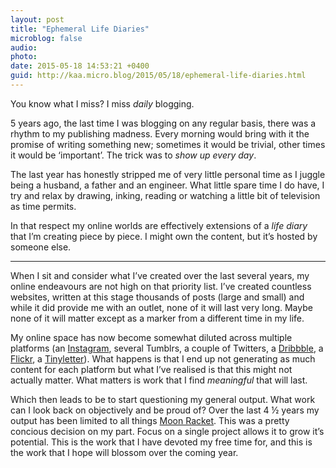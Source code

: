```yaml
---
layout: post
title: "Ephemeral Life Diaries"
microblog: false
audio: 
photo: 
date: 2015-05-18 14:53:21 +0400
guid: http://kaa.micro.blog/2015/05/18/ephemeral-life-diaries.html
---
```

<p>You know what I miss? I miss <em>daily</em> blogging.</p>

<p>5 years ago, the last time I was blogging on any regular basis, there was a rhythm to my publishing madness. Every morning would bring with it the promise of writing something new; sometimes it would be trivial, other times it would be &lsquo;important&rsquo;. The trick was to <em>show up every day</em>.</p>

<p>The last year has honestly stripped me of very little personal time as I juggle being a husband, a father and an engineer. What little spare time I do have, I try and relax by drawing, inking, reading or watching a little bit of television as time permits.</p>

<p>In that respect my online worlds are effectively extensions of a <em>life diary</em> that I’m creating piece by piece. I might own the content, but it’s hosted by someone else.</p>

<hr /><p>When I sit and consider what I’ve created over the last several years, my online endeavours are not high on that priority list. I&rsquo;ve created countless websites, written at this stage thousands of posts (large and small) and while it did provide me with an outlet, none of it will last very long. Maybe none of it will matter except as a marker from a different time in my life.</p>

<p>My online space has now become somewhat diluted across multiple platforms (an <a href="http://www.instagram.com/khaledaboualfa">Instagram</a>, several Tumblrs, a couple of Twitters, a <a href="http://www.dribbble.com/khaledaboualfa">Dribbble</a>, a <a href="http://www.flickr.com/photos/khaledaboualfa">Flickr</a>, a <a href="http://tinyletter.com/moonracket">Tinyletter</a>). What happens is that I end up not generating as much content for each platform but what I&rsquo;ve realised is that this might not actually matter. What matters is work that I find <em>meaningful</em> that will last.</p>

<p>Which then leads to be to start questioning my general output. What work can I look back on objectively and be proud of? Over the last 4 &frac12; years my output has been limited to all things <a href="http://www.moonracket.com">Moon Racket</a>. This was a pretty concious decision on my part. Focus on a single project allows it to grow it&rsquo;s potential. This is the work that I have devoted my free time for, and this is the work that I hope will blossom over the coming year.</p>
